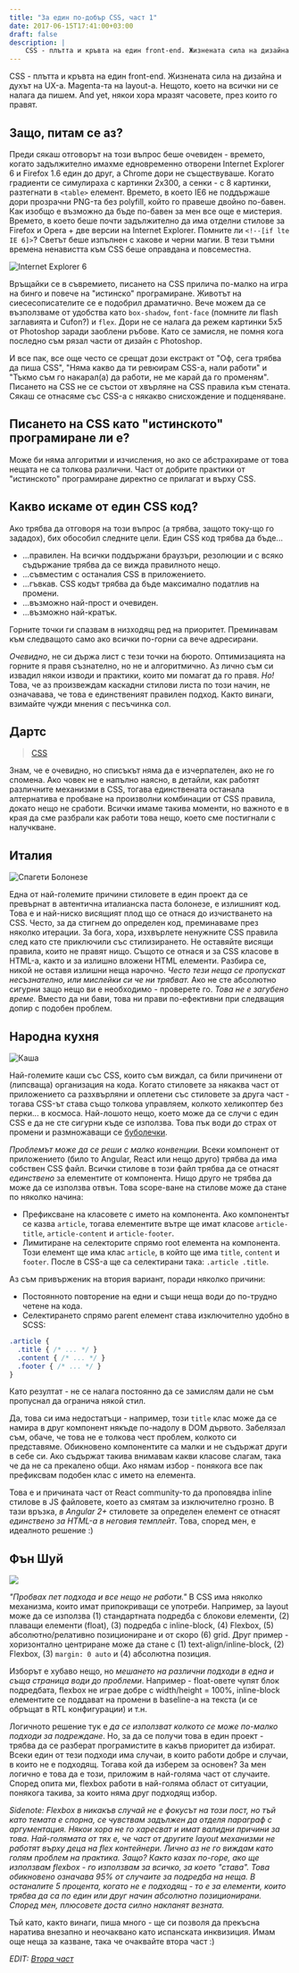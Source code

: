 ```yaml
---
title: "За един по-добър CSS, част 1"
date: 2017-06-15T17:41:00+03:00
draft: false
description: |
    CSS - плътта и кръвта на един front-end. Жизнената сила на дизайна и духът на UX-а. Magenta-та на layout-а. Нещото, което на всички ни се налага да пишем. And yet, някои хора мразят часовете, през които го правят.
---
```


CSS - плътта и кръвта на един front-end. Жизнената сила на дизайна и духът на UX-а. Magenta-та на layout-а. Нещото, което на всички ни се налага да пишем. And yet, някои хора мразят часовете, през които го правят.

## Защо, питам се аз?

Преди сякаш отговорът на този въпрос беше очевиден - времето, когато задължително имахме едновременно отворени Internet Explorer 6 и Firefox 1.6 един до друг, а Chrome дори не съществуваше. Когато градиенти се симулираха с картинки 2x300, а сенки - с 8 картинки, разтегнати в `<table>` елемент. Времето, в което IE6 не поддържаше дори прозрачни PNG-та без polyfill, който го правеше двойно по-бавен. Как изобщо е възможно да бъде по-бавен за мен все още е мистерия. Времето, в което беше почти задължително да има отделни стилове за Firefox и Opera + две версии на Internet Explorer. Помните ли `<!--[if lte IE 6]>`? Светът беше изпълнен с хакове и черни магии. В тези тъмни времена ненавистта към CSS беше оправдана и повсеместна.

![Internet Explorer 6](http://images4.fanpop.com/image/photos/18600000/Internet-Explorer-Screenshot-internet-explorer-18607338-812-600.jpg)

Връщайки се в съвремието, писането на CSS прилича по-малко на игра на бинго и повече на "истинско" програмиране. Животът на сиесесописателите се е подобрил драматично. Вече можем да се възползваме от удобства като `box-shadow`, `font-face` (помните ли flash заглавията и Cufon?) и `flex`. Дори не се налага да режем картинки 5x5 от Photoshop заради заоблени ръбове. Като се замисля, не помня кога последно съм рязал части от дизайн с Photoshop.

И все пак, все още често се срещат дози екстракт от "Оф, сега трябва да пиша CSS", "Няма какво да ти ревюирам CSS-а, нали работи" и "Тъкмо съм го накарал(а) да работи, не ме карай да го променям". Писането на CSS не се състои от хвърляне на CSS правила към стената. Сякаш се отнасяме със CSS-а с някакво снисхождение и подценяване.

## Писането на CSS като "истинското" програмиране ли е?

Може би няма алгоритми и изчисления, но ако се абстрахираме от това нещата не са толкова различни. Част от добрите практики от "истинското" програмиране директно се прилагат и върху CSS.

## Какво искаме от един CSS код?

Ако трябва да отговоря на този въпрос (а трябва, защото току-що го зададох), бих обособил следните цели. Един CSS код трябва да бъде...

- ...правилен. На всички поддържани браузъри, резолюции и с всяко съдържание трябва да се вижда правилното нещо.
- ...съвместим с останалия CSS в приложението.
- ...гъвкав. CSS кодът трябва да бъде максимално податлив на промени.
- ...възможно най-прост и очевиден.
- ...възможно най-кратък.

Горните точки ги спазвам в низходящ ред на приоритет. Преминавам към следващото само ако всички по-горни са вече адресирани.

_Очевидно_, не си държа лист с тези точки на бюрото. Оптимизацията на горните я правя съзнателно, но не и алгоритмично. Аз лично съм си извадил някои изводи и практики, които ми помагат да го правя. _Но!_ Това, че аз произвеждам каскадни стилови листа по този начин, не означавава, че това е единственият правилен подход. Както винаги, взимайте чужди мнения с песъчинка сол.

## Дартс

<blockquote class="imgur-embed-pub" lang="en" data-id="Q3cUg29"><a href="//imgur.com/Q3cUg29">CSS</a></blockquote><script async src="//s.imgur.com/min/embed.js" charset="utf-8"></script>

Знам, че е очевидно, но списъкът няма да е изчерпателен, ако не го спомена. Ако човек не е напълно наясно, в детайли, как работят различните механизми в CSS, тогава единствената останала алтернатива е пробване на произволни комбинации от CSS правила, докато нещо не сработи. Всички имаме такива моменти, но важното е в края да сме разбрали как работи това нещо, което сме постигнали с налучкване.

## Италия

![Спагети Болонезе](http://goodtoknow.media.ipcdigital.co.uk/111/0000135e7/191e/Spaghetti-Bolognese.jpg)

Една от най-големите причини стиловете в един проект да се превърнат в автентична италианска паста болонезе, е излишният код. Това е и най-ниско висящият плод що се отнася до изчистването на CSS. Често, за да стигнем до определен код, преминаваме през няколко итерации. За бога, хора, изхвърлете ненужните CSS правила след като сте приключили със стилизирането. Не оставяйте висящи правила, които не правят нищо. Същото се отнася и за CSS класове в HTML-а, както и за излишно вложени HTML елементи. Разбира се, никой не оставя излишни неща нарочно. _Често тези неща се пропускат несъзнателно, или мислейки си че ни трябват._ Ако не сте абсолютно сигурни защо нещо ви е необходимо - проверете го. _Това не е загубено време._ Вместо да ни бави, това ни прави по-ефективни при следващия допир с подобен проблем.

## Народна кухня

![Каша](http://gotvach.bg/files/lib/600x350/soup80.jpg)

Най-големите каши със CSS, които съм виждал, са били причинени от (липсваща) организация на кода. Когато стиловете за някаква част от приложението са разхвърляни и оплетени със стиловете за друга част - тогава CSS-ът става също толкова управляем, колкото хеликоптер без перки... в космоса. Най-лошото нещо, което може да се случи с един CSS е да не сте сигурни къде се използва. Това пък води до страх от промени и размножаващи се [буболечки](https://www.youtube.com/watch?v=MTXvkWqQas8).

_Проблемът може да се реши с малко конвенции._ Всеки компонент от приложението (било то Angular, React или нещо друго) трябва да има собствен CSS файл. Всички стилове в този файл трябва да се отнасят _единствено_ за елементите от компонента. Нищо друго не трябва да може да се използва отвън.
Това scope-ване на стилове може да стане по няколко начина:

- Префиксване на класовете с името на компонента. Ако компонентът се казва `article`, тогава елементите вътре ще имат класове `article-title`, `article-content` и `article-footer`.
- Лимитиране на селекторите спрямо root елемента на компонента. Този елемент ще има клас `article`, в който ще има `title`, `content` и `footer`. После в CSS-а ще са селектирани така: `.article .title`.

Аз съм привърженик на втория вариант, поради няколко причини:

- Постоянното повторение на едни и същи неща води до по-трудно четене на кода.
- Селектирането спрямо parent елемент става изключително удобно в SCSS:

```scss
.article {
  .title { /* ... */ }
  .content { /* ... */ }
  .footer { /* ... */ }
}
```
Като резултат - не се налага постоянно да се замислям дали не съм пропуснал да огранича някой стил.

Да, това си има недостатъци - например, този `title` клас може да се намира в друг компонент някъде по-надолу в DOM дървото. Забелязал съм, обаче, че това не е толкова чест проблем, колкото си представяме. Обикновено компонентите са малки и не съдържат други в себе си. Ако съдържат такива внимавам какви класове слагам, така че да не са прекалено общи. Ако нямам избор - понякога все пак префиксвам подобен клас с името на елемента.

Това е и причината част от React community-то да проповядва inline стилове в JS файловете, което аз смятам за изключително грозно. В тази връзка, _в Angular 2+_ стиловете за определен елемент се отнасят _единствено за HTML-а в неговия темплейт_. Това, според мен, е идеалното решение :)

## Фън Шуй

![](http://www.asianentrepreneur.org/wp-content/uploads/2015/01/feng-shui.jpg)

_"Пробвах пет подхода и все нещо не работи."_ В CSS има няколко механизма, които имат припокриващи се употреби. Например, за layout може да се използва (1) стандартната подредба с блокови елементи, (2) плаващи елементи (float), (3) подредба с inline-block, (4) Flexbox, (5) абсолютно/релативно позициониране и от скоро (6) grid. Друг пример - хоризонтално центриране може да стане с (1) text-align/inline-block, (2) Flexbox, (3) `margin: 0 auto` и (4) абсолютна позиция.

Изборът е хубаво нещо, но _мешането на различни подходи в една и съща страница води до проблеми_. Например - float-овете чупят блок подредбата, flexbox не играе добре с width/height = 100%, inline-block елементите се поддават на промени в baseline-а на текста (и се обръщат в RTL конфигурации) и т.н.

Логичното решение тук е _да се използват колкото се може по-малко подходи за подреждане_. Но, за да се получи това в един проект - трябва да се разберат програмистите в какъв приоритет да избират. Всеки един от тези подходи има случаи, в които работи добре и случаи, в които не е подходящ. Тогава кой да изберем за основен? За мен логично е това да е този, приложим в най-голяма част от случаите. Според опита ми, flexbox работи в най-голяма област от ситуации, понякога такива, за които няма друг подходящ избор.

__Sidenote:_ Flexbox в никакъв случай не е фокусът на този пост, но тъй като темата е спорна, се чувствам задължен да отделя параграф с аргументация. Някои хора не го харесват и имат валидни причини за това. Най-голямата от тях е, че част от другите layout механизми не работят върху деца на flex контейнери. Лично аз не го виждам като голям проблем на практика. Защо? Както казах по-горе, ако ще използвам flexbox - го използвам за всичко, за което "става". Това обикновено означава 95% от случаите за подредба на неща. В останалите 5 процента, когато не е подходящ - то е за елементи, които трябва да са по един или друг начин абсолютно позиционирани. Според мен, плюсовете доста силно накланят везната._

Тъй като, както винаги, пиша много - ще си позволя да прекъсна наратива внезапно и неочаквано като испанската инквизиция. Имам още неща за казване, така че очаквайте втора част :)

_EDIT: [Втора част](/posts/for-a-better-css-2/)_

